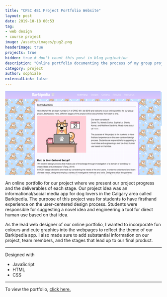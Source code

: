 ```yaml
---
title: "CPSC 481 Project Portfolio Website"
layout: post
date: 2019-10-18 00:53
tag:
- web design
- course project
image: /assets/images/pug2.png
headerImage: true
projects: true
hidden: true # don't count this post in blog pagination
description: "Online portfolio documenting the process of my group project for CPSC 481 - Human-Computer Interactions"
category: project
author: sophiale
externalLink: false
---
```


![Screenshot](/assets/images/screenshot1.png)

An online portfolio for our project where we present our project progress and the deliverables of each stage. Our project idea was an informational/social media app for dog lovers in the Calgary area called Barkipedia. The purpose of this project was for students to have firsthand experience on the user-centered design process. Students were responsible for suggesting a novel idea and engineering a tool for direct human use based on that idea.

As the lead web designer of our online portfolio, I wanted to incorporate fun colours and cute graphics into the webpages to reflect the theme of our Barkipedia app. I also made sure to add substantial information on our project, team members, and the stages that lead up to our final product.

---

Designed with

- JavaScript
- HTML
- CSS

---

To view the portfolio, [click here.](https://s0phito.github.io/dogapp-portfolio/)
